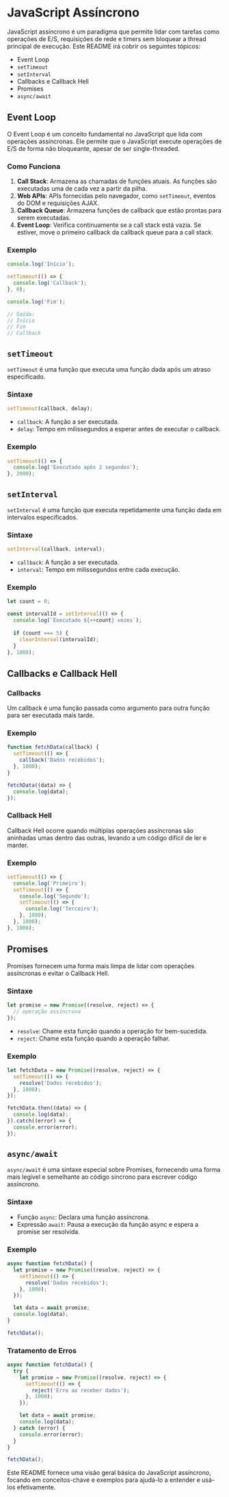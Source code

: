 # JavaScript Assíncrono

JavaScript assíncrono é um paradigma que permite lidar com tarefas como operações de E/S, requisições de rede e timers sem bloquear a thread principal de execução. Este README irá cobrir os seguintes tópicos:

- Event Loop
- `setTimeout`
- `setInterval`
- Callbacks e Callback Hell
- Promises
- `async/await`

## Event Loop

O Event Loop é um conceito fundamental no JavaScript que lida com operações assíncronas. Ele permite que o JavaScript execute operações de E/S de forma não bloqueante, apesar de ser single-threaded.

### Como Funciona

1. **Call Stack**: Armazena as chamadas de funções atuais. As funções são executadas uma de cada vez a partir da pilha.
2. **Web APIs**: APIs fornecidas pelo navegador, como `setTimeout`, eventos do DOM e requisições AJAX.
3. **Callback Queue**: Armazena funções de callback que estão prontas para serem executadas.
4. **Event Loop**: Verifica continuamente se a call stack está vazia. Se estiver, move o primeiro callback da callback queue para a call stack.

### Exemplo

```javascript
console.log('Início');

setTimeout(() => {
  console.log('Callback');
}, 0);

console.log('Fim');

// Saída:
// Início
// Fim
// Callback
```

## `setTimeout`

`setTimeout` é uma função que executa uma função dada após um atraso especificado.

### Sintaxe

```javascript
setTimeout(callback, delay);
```

- `callback`: A função a ser executada.
- `delay`: Tempo em milissegundos a esperar antes de executar o callback.

### Exemplo

```javascript
setTimeout(() => {
  console.log('Executado após 2 segundos');
}, 2000);
```

## `setInterval`

`setInterval` é uma função que executa repetidamente uma função dada em intervalos especificados.

### Sintaxe

```javascript
setInterval(callback, interval);
```

- `callback`: A função a ser executada.
- `interval`: Tempo em milissegundos entre cada execução.

### Exemplo

```javascript
let count = 0;

const intervalId = setInterval(() => {
  console.log(`Executado ${++count} vezes`);
  
  if (count === 5) {
    clearInterval(intervalId);
  }
}, 1000);
```

## Callbacks e Callback Hell

### Callbacks

Um callback é uma função passada como argumento para outra função para ser executada mais tarde.

### Exemplo

```javascript
function fetchData(callback) {
  setTimeout(() => {
    callback('Dados recebidos');
  }, 1000);
}

fetchData((data) => {
  console.log(data);
});
```

### Callback Hell

Callback Hell ocorre quando múltiplas operações assíncronas são aninhadas umas dentro das outras, levando a um código difícil de ler e manter.

### Exemplo

```javascript
setTimeout(() => {
  console.log('Primeiro');
  setTimeout(() => {
    console.log('Segundo');
    setTimeout(() => {
      console.log('Terceiro');
    }, 1000);
  }, 1000);
}, 1000);
```

## Promises

Promises fornecem uma forma mais limpa de lidar com operações assíncronas e evitar o Callback Hell.

### Sintaxe

```javascript
let promise = new Promise((resolve, reject) => {
  // operação assíncrona
});
```

- `resolve`: Chame esta função quando a operação for bem-sucedida.
- `reject`: Chame esta função quando a operação falhar.

### Exemplo

```javascript
let fetchData = new Promise((resolve, reject) => {
  setTimeout(() => {
    resolve('Dados recebidos');
  }, 1000);
});

fetchData.then((data) => {
  console.log(data);
}).catch((error) => {
  console.error(error);
});
```

## `async/await`

`async/await` é uma sintaxe especial sobre Promises, fornecendo uma forma mais legível e semelhante ao código síncrono para escrever código assíncrono.

### Sintaxe

- Função `async`: Declara uma função assíncrona.
- Expressão `await`: Pausa a execução da função async e espera a promise ser resolvida.

### Exemplo

```javascript
async function fetchData() {
  let promise = new Promise((resolve, reject) => {
    setTimeout(() => {
      resolve('Dados recebidos');
    }, 1000);
  });

  let data = await promise;
  console.log(data);
}

fetchData();
```

### Tratamento de Erros

```javascript
async function fetchData() {
  try {
    let promise = new Promise((resolve, reject) => {
      setTimeout(() => {
        reject('Erro ao receber dados');
      }, 1000);
    });

    let data = await promise;
    console.log(data);
  } catch (error) {
    console.error(error);
  }
}

fetchData();
```

Este README fornece uma visão geral básica do JavaScript assíncrono, focando em conceitos-chave e exemplos para ajudá-lo a entender e usá-los efetivamente.
